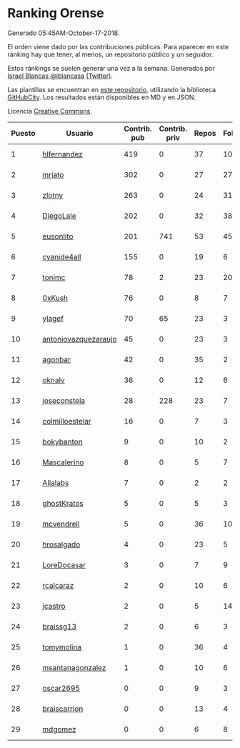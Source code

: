 # Ranking Orense

Generado 05:45AM-October-17-2018.

El orden viene dado por las contribuciones públicas. Para aparecer en este ránking hay que tener, al menos, un repositorio público y un seguidor.

Estos ránkings se suelen generar una vez a la semana. Generados por [Israel Blancas @iblancasa](https://github.com/iblancasa/) [(Twitter)](https://twitter.com/iblancasa).

Las plantillas se encuentran en [este repositorio](https://github.com/iblancasa/GH-Spanish-Ranking), utilizando la biblioteca [GitHubCity](https://github.com/iblancasa/GitHubCity). Los resultados están disponibles en MD y en JSON.

Licencia [Creative Commons](https://creativecommons.org/licenses/by/4.0/).

| Puesto   |  Usuario  | Contrib. pub | Contrib. priv |Repos| Followers | Desde |  Avatar  |
|----------|-----------|--------------|---------------|-----|-----------|-------|----------|
|1|[hlfernandez](https://github.com/hlfernandez)|419|0|37|10|2013-01-31|![hlfernandez]()|
|2|[mrjato](https://github.com/mrjato)|302|0|27|27|2013-01-31|![mrjato]()|
|3|[zlotny](https://github.com/zlotny)|263|0|24|31|2013-12-10|![zlotny]()|
|4|[DiegoLale](https://github.com/DiegoLale)|202|0|32|38|2014-01-07|![DiegoLale]()|
|5|[eusonlito](https://github.com/eusonlito)|201|741|53|45|2011-03-01|![eusonlito]()|
|6|[cyanide4all](https://github.com/cyanide4all)|155|0|19|6|2015-10-13|![cyanide4all]()|
|7|[tonimc](https://github.com/tonimc)|78|2|23|20|2011-04-25|![tonimc]()|
|8|[0xKush](https://github.com/0xKush)|76|0|8|7|2014-10-26|![0xKush]()|
|9|[ylagef](https://github.com/ylagef)|70|65|23|3|2015-11-24|![ylagef]()|
|10|[antoniovazquezaraujo](https://github.com/antoniovazquezaraujo)|45|0|23|3|2011-08-17|![antoniovazquezaraujo]()|
|11|[agonbar](https://github.com/agonbar)|42|0|35|2|2012-03-19|![agonbar]()|
|12|[oknalv](https://github.com/oknalv)|36|0|12|6|2014-12-05|![oknalv]()|
|13|[joseconstela](https://github.com/joseconstela)|28|228|23|7|2014-01-13|![joseconstela]()|
|14|[colmilloestelar](https://github.com/colmilloestelar)|16|0|7|3|2015-10-13|![colmilloestelar]()|
|15|[bokybanton](https://github.com/bokybanton)|9|0|10|2|2012-08-09|![bokybanton]()|
|16|[Mascalerino](https://github.com/Mascalerino)|8|0|5|7|2014-12-05|![Mascalerino]()|
|17|[Alialabs](https://github.com/Alialabs)|7|0|2|2|2018-05-11|![Alialabs]()|
|18|[ghostKratos](https://github.com/ghostKratos)|5|0|5|3|2012-03-02|![ghostKratos]()|
|19|[mcvendrell](https://github.com/mcvendrell)|5|0|36|10|2012-06-18|![mcvendrell]()|
|20|[hrosalgado](https://github.com/hrosalgado)|4|0|23|5|2014-11-24|![hrosalgado]()|
|21|[LoreDocasar](https://github.com/LoreDocasar)|3|0|7|9|2014-12-03|![LoreDocasar]()|
|22|[rcalcaraz](https://github.com/rcalcaraz)|2|0|10|6|2013-10-24|![rcalcaraz]()|
|23|[jcastro](https://github.com/jcastro)|2|0|5|14|2010-01-26|![jcastro]()|
|24|[braissg13](https://github.com/braissg13)|2|0|6|3|2016-11-03|![braissg13]()|
|25|[tomymolina](https://github.com/tomymolina)|1|0|36|4|2012-01-06|![tomymolina]()|
|26|[msantanagonzalez](https://github.com/msantanagonzalez)|1|0|10|6|2014-09-22|![msantanagonzalez]()|
|27|[oscar2695](https://github.com/oscar2695)|0|0|9|3|2013-10-24|![oscar2695]()|
|28|[braiscarrion](https://github.com/braiscarrion)|0|0|13|4|2013-12-29|![braiscarrion]()|
|29|[mdgomez](https://github.com/mdgomez)|0|0|6|8|2014-11-26|![mdgomez]()|
